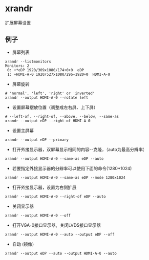 # xrandr
扩展屏幕设置

## 例子

- 屏幕列表
```shell
xrandr --listmonitors
Monitors: 2
 0: +*eDP 1920/309x1080/174+0+0  eDP
 1: +HDMI-A-0 1920/527x1080/296+1920+0  HDMI-A-0
```

- 屏幕旋转
```shell
# 'normal', 'left', 'right' or 'inverted'
xrandr --output HDMI-A-0 --rotate left
```

- 设置屏幕摆放位置（调整成左右屏、上下屏）
```shell
# --left-of, --right-of, --above, --below, --same-as
xrandr --output eDP --right-of HDMI-A-0
```

- 设置主屏幕
```shell
xrandr --output eDP --primary
```

- 打开外接显示器，双屏幕显示相同的内容--克隆，（auto为最高分辨率）
```shell
xrandr --output HDMI-A-0 --same-as eDP --auto
```

- 若要指定外接显示器的分辨率可以使用下面的命令(1280*1024)
```shell
xrandr --output HDMI-A-0 --same-as eDP --mode 1280x1024
```

- 打开外接显示器，设置为右侧扩展
```shell
xrandr --output HDMI-A-0 --right-of eDP --auto
```

- 关闭显示器
```shell
xrandr --output HDMI-A-0 --off
```

- 打开VGA-0接口显示器，关闭LVDS接口显示器
```shell
xrandr --output HDMI-A-0 --auto --output eDP --off
```

- 自动 (镜像)
```shell
xrandr --output eDP --auto --output HDMI-A-0 --auto
```
